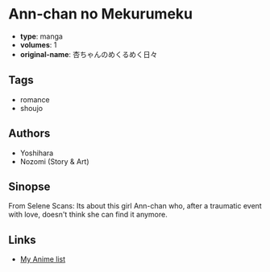 # Ann-chan no Mekurumeku

-   **type**: manga
-   **volumes**: 1
-   **original-name**: 杏ちゃんのめくるめく日々

## Tags

-   romance
-   shoujo

## Authors

-   Yoshihara
-   Nozomi (Story & Art)

## Sinopse

From Selene Scans:
Its about this girl Ann-chan who, after a traumatic event with love, doesn't think she can find it anymore.

## Links

-   [My Anime list](https://myanimelist.net/manga/7767/Ann-chan_no_Mekurumeku)
